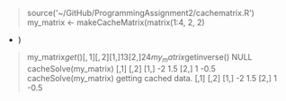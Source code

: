 > source('~/GitHub/ProgrammingAssignment2/cachematrix.R')
> my_matrix <- makeCacheMatrix(matrix(1:4, 2, 2)
+ )
> my_matrix$get()
     [,1] [,2]
[1,]    1    3
[2,]    2    4
> my_matrix$getinverse()
NULL
> cacheSolve(my_matrix)
     [,1] [,2]
[1,]   -2  1.5
[2,]    1 -0.5
> cacheSolve(my_matrix)
getting cached data.
     [,1] [,2]
[1,]   -2  1.5
[2,]    1 -0.5